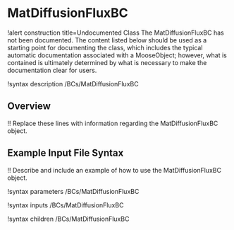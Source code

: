 # MatDiffusionFluxBC

!alert construction title=Undocumented Class
The MatDiffusionFluxBC has not been documented. The content listed below should be used as a starting point for
documenting the class, which includes the typical automatic documentation associated with a
MooseObject; however, what is contained is ultimately determined by what is necessary to make the
documentation clear for users.

!syntax description /BCs/MatDiffusionFluxBC

## Overview

!! Replace these lines with information regarding the MatDiffusionFluxBC object.

## Example Input File Syntax

!! Describe and include an example of how to use the MatDiffusionFluxBC object.

!syntax parameters /BCs/MatDiffusionFluxBC

!syntax inputs /BCs/MatDiffusionFluxBC

!syntax children /BCs/MatDiffusionFluxBC
